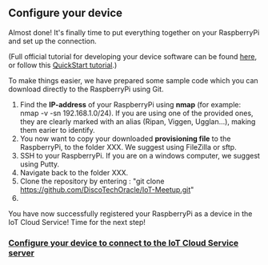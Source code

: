 ## Configure your device ##

Almost done! It's finally time to put everything together on your RaspberryPi and set up the connection.

(Full official tutorial for developing your device software can be found [here](https://docs.oracle.com/en/cloud/paas/iot-cloud/iotgs/developing-device-software-using-client-software-libraries1.html "Developing Device Software Using the Client Software Libraries"), or follow this [QuickStart tutorial](http://www.oracle.com/webfolder/technetwork/tutorials/obe/cloud/iot/IoT%20Quick%20Start%20CPOSIX/IoTQuickStartCPOSIX.html "POSIX Application on a Raspberry Pi").)

To make things easier, we have prepared some sample code which you can download directly to the RaspberryPi using Git.

1. Find the **IP-address** of your RaspberryPi using **nmap** (for example: nmap -v -sn 192.168.1.0/24). If you are using one of the provided ones, they are clearly marked with an alias (Ripan, Viggen, Ugglan...), making them earier to identify. 
2. You now want to copy your downloaded **provisioning file** to the RaspberryPi, to the folder XXX. We suggest using FileZilla or sftp.  
2. SSH to your RaspberryPi. If you are on a windows computer, we suggest using Putty.
3. Navigate back to the folder XXX.
4. Clone the repository by entering : "git clone https://github.com/DiscoTechOracle/IoT-Meetup.git"
5.  


You have now successfully registered your RaspberryPi as a device in the IoT Cloud Service! Time for the next step!

### [Configure your device to connect to the IoT Cloud Service server](configure.md) ###
